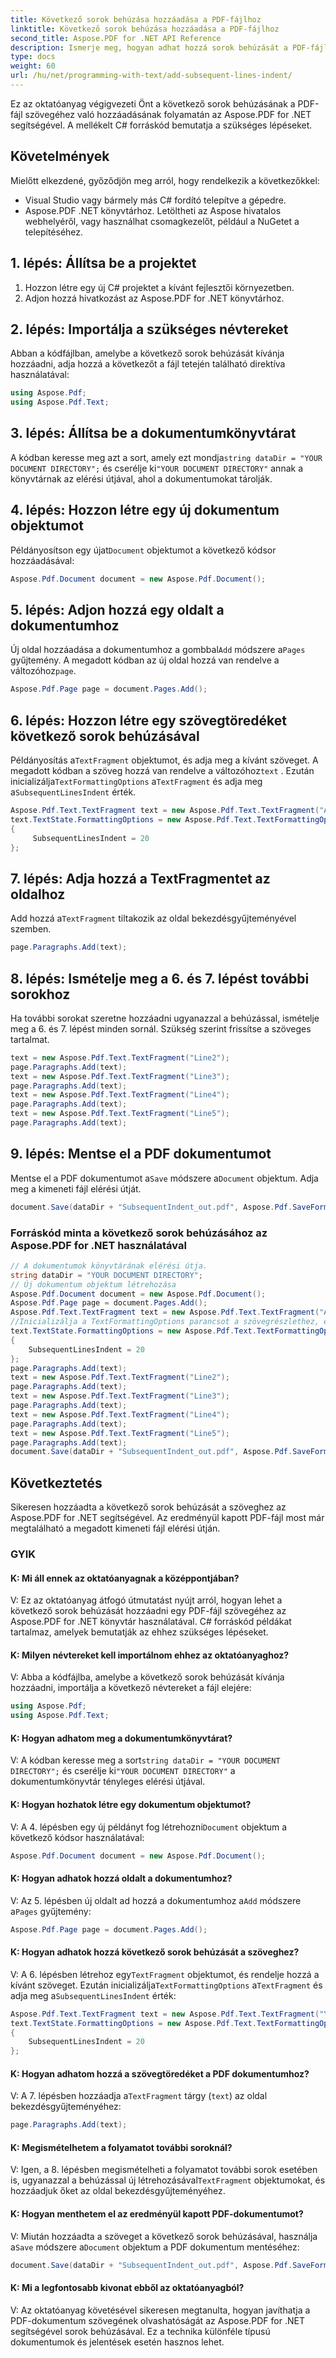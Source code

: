 ```yaml
---
title: Következő sorok behúzása hozzáadása a PDF-fájlhoz
linktitle: Következő sorok behúzása hozzáadása a PDF-fájlhoz
second_title: Aspose.PDF for .NET API Reference
description: Ismerje meg, hogyan adhat hozzá sorok behúzását a PDF-fájl szövegéhez az Aspose.PDF for .NET segítségével.
type: docs
weight: 60
url: /hu/net/programming-with-text/add-subsequent-lines-indent/
---
```

Ez az oktatóanyag végigvezeti Önt a következő sorok behúzásának a PDF-fájl szövegéhez való hozzáadásának folyamatán az Aspose.PDF for .NET segítségével. A mellékelt C# forráskód bemutatja a szükséges lépéseket.

## Követelmények
Mielőtt elkezdené, győződjön meg arról, hogy rendelkezik a következőkkel:

- Visual Studio vagy bármely más C# fordító telepítve a gépedre.
- Aspose.PDF .NET könyvtárhoz. Letöltheti az Aspose hivatalos webhelyéről, vagy használhat csomagkezelőt, például a NuGetet a telepítéséhez.

## 1. lépés: Állítsa be a projektet
1. Hozzon létre egy új C# projektet a kívánt fejlesztői környezetben.
2. Adjon hozzá hivatkozást az Aspose.PDF for .NET könyvtárhoz.

## 2. lépés: Importálja a szükséges névtereket
Abban a kódfájlban, amelybe a következő sorok behúzását kívánja hozzáadni, adja hozzá a következőt a fájl tetején található direktíva használatával:

```csharp
using Aspose.Pdf;
using Aspose.Pdf.Text;
```

## 3. lépés: Állítsa be a dokumentumkönyvtárat
 A kódban keresse meg azt a sort, amely ezt mondja`string dataDir = "YOUR DOCUMENT DIRECTORY";` és cserélje ki`"YOUR DOCUMENT DIRECTORY"` annak a könyvtárnak az elérési útjával, ahol a dokumentumokat tárolják.

## 4. lépés: Hozzon létre egy új dokumentum objektumot
 Példányosítson egy újat`Document` objektumot a következő kódsor hozzáadásával:

```csharp
Aspose.Pdf.Document document = new Aspose.Pdf.Document();
```

## 5. lépés: Adjon hozzá egy oldalt a dokumentumhoz
 Új oldal hozzáadása a dokumentumhoz a gombbal`Add` módszere a`Pages` gyűjtemény. A megadott kódban az új oldal hozzá van rendelve a változóhoz`page`.

```csharp
Aspose.Pdf.Page page = document.Pages.Add();
```

## 6. lépés: Hozzon létre egy szövegtöredéket következő sorok behúzásával
 Példányosítás a`TextFragment` objektumot, és adja meg a kívánt szöveget. A megadott kódban a szöveg hozzá van rendelve a változóhoz`text` . Ezután inicializálja`TextFormattingOptions` a`TextFragment` és adja meg a`SubsequentLinesIndent` érték.

```csharp
Aspose.Pdf.Text.TextFragment text = new Aspose.Pdf.Text.TextFragment("A quick brown fox jumped over the lazy dog. A quick brown fox jumped over the lazy dog. A quick brown fox jumped over the lazy dog. A quick brown fox jumped over the lazy dog. A quick brown fox jumped over the lazy dog. A quick brown fox jumped over the lazy dog. A quick brown fox jumped over the lazy dog. A quick brown fox jumped over the lazy dog." );
text.TextState.FormattingOptions = new Aspose.Pdf.Text.TextFormattingOptions()
{
     SubsequentLinesIndent = 20
};
```

## 7. lépés: Adja hozzá a TextFragmentet az oldalhoz
 Add hozzá a`TextFragment` tiltakozik az oldal bekezdésgyűjteményével szemben.

```csharp
page.Paragraphs.Add(text);
```

## 8. lépés: Ismételje meg a 6. és 7. lépést további sorokhoz
Ha további sorokat szeretne hozzáadni ugyanazzal a behúzással, ismételje meg a 6. és 7. lépést minden sornál. Szükség szerint frissítse a szöveges tartalmat.

```csharp
text = new Aspose.Pdf.Text.TextFragment("Line2");
page.Paragraphs.Add(text);
text = new Aspose.Pdf.Text.TextFragment("Line3");
page.Paragraphs.Add(text);
text = new Aspose.Pdf.Text.TextFragment("Line4");
page.Paragraphs.Add(text);
text = new Aspose.Pdf.Text.TextFragment("Line5");
page.Paragraphs.Add(text);
```

## 9. lépés: Mentse el a PDF dokumentumot
 Mentse el a PDF dokumentumot a`Save` módszere a`Document` objektum. Adja meg a kimeneti fájl elérési útját.

```csharp
document.Save(dataDir + "SubsequentIndent_out.pdf", Aspose.Pdf.SaveFormat.Pdf);
```

### Forráskód minta a következő sorok behúzásához az Aspose.PDF for .NET használatával 
```csharp
// A dokumentumok könyvtárának elérési útja.
string dataDir = "YOUR DOCUMENT DIRECTORY";
// Új dokumentum objektum létrehozása
Aspose.Pdf.Document document = new Aspose.Pdf.Document();
Aspose.Pdf.Page page = document.Pages.Add();
Aspose.Pdf.Text.TextFragment text = new Aspose.Pdf.Text.TextFragment("A quick brown fox jumped over the lazy dog. A quick brown fox jumped over the lazy dog. A quick brown fox jumped over the lazy dog. A quick brown fox jumped over the lazy dog. A quick brown fox jumped over the lazy dog. A quick brown fox jumped over the lazy dog. A quick brown fox jumped over the lazy dog. A quick brown fox jumped over the lazy dog.");
//Inicializálja a TextFormattingOptions parancsot a szövegrészlethez, és adja meg a SubsequentLinesIndent értéket
text.TextState.FormattingOptions = new Aspose.Pdf.Text.TextFormattingOptions()
{
	SubsequentLinesIndent = 20
};
page.Paragraphs.Add(text);
text = new Aspose.Pdf.Text.TextFragment("Line2");
page.Paragraphs.Add(text);
text = new Aspose.Pdf.Text.TextFragment("Line3");
page.Paragraphs.Add(text);
text = new Aspose.Pdf.Text.TextFragment("Line4");
page.Paragraphs.Add(text);
text = new Aspose.Pdf.Text.TextFragment("Line5");
page.Paragraphs.Add(text);
document.Save(dataDir + "SubsequentIndent_out.pdf", Aspose.Pdf.SaveFormat.Pdf);
```

## Következtetés
Sikeresen hozzáadta a következő sorok behúzását a szöveghez az Aspose.PDF for .NET segítségével. Az eredményül kapott PDF-fájl most már megtalálható a megadott kimeneti fájl elérési útján.

### GYIK

#### K: Mi áll ennek az oktatóanyagnak a középpontjában?

V: Ez az oktatóanyag átfogó útmutatást nyújt arról, hogyan lehet a következő sorok behúzását hozzáadni egy PDF-fájl szövegéhez az Aspose.PDF for .NET könyvtár használatával. C# forráskód példákat tartalmaz, amelyek bemutatják az ehhez szükséges lépéseket.

#### K: Milyen névtereket kell importálnom ehhez az oktatóanyaghoz?

V: Abba a kódfájlba, amelybe a következő sorok behúzását kívánja hozzáadni, importálja a következő névtereket a fájl elejére:

```csharp
using Aspose.Pdf;
using Aspose.Pdf.Text;
```

#### K: Hogyan adhatom meg a dokumentumkönyvtárat?

 V: A kódban keresse meg a sort`string dataDir = "YOUR DOCUMENT DIRECTORY";` és cserélje ki`"YOUR DOCUMENT DIRECTORY"` a dokumentumkönyvtár tényleges elérési útjával.

#### K: Hogyan hozhatok létre egy dokumentum objektumot?

 V: A 4. lépésben egy új példányt fog létrehozni`Document` objektum a következő kódsor használatával:

```csharp
Aspose.Pdf.Document document = new Aspose.Pdf.Document();
```

#### K: Hogyan adhatok hozzá oldalt a dokumentumhoz?

 V: Az 5. lépésben új oldalt ad hozzá a dokumentumhoz a`Add` módszere a`Pages` gyűjtemény:

```csharp
Aspose.Pdf.Page page = document.Pages.Add();
```

#### K: Hogyan adhatok hozzá következő sorok behúzását a szöveghez?

 V: A 6. lépésben létrehoz egy`TextFragment` objektumot, és rendelje hozzá a kívánt szöveget. Ezután inicializálja`TextFormattingOptions` a`TextFragment` és adja meg a`SubsequentLinesIndent` érték:

```csharp
Aspose.Pdf.Text.TextFragment text = new Aspose.Pdf.Text.TextFragment("Your text here");
text.TextState.FormattingOptions = new Aspose.Pdf.Text.TextFormattingOptions()
{
    SubsequentLinesIndent = 20
};
```

#### K: Hogyan adhatom hozzá a szövegtöredéket a PDF dokumentumhoz?

 V: A 7. lépésben hozzáadja a`TextFragment` tárgy (`text`) az oldal bekezdésgyűjteményéhez:

```csharp
page.Paragraphs.Add(text);
```

#### K: Megismételhetem a folyamatot további soroknál?

V: Igen, a 8. lépésben megismételheti a folyamatot további sorok esetében is, ugyanazzal a behúzással új létrehozásával`TextFragment` objektumokat, és hozzáadjuk őket az oldal bekezdésgyűjteményéhez.

#### K: Hogyan menthetem el az eredményül kapott PDF-dokumentumot?

 V: Miután hozzáadta a szöveget a következő sorok behúzásával, használja a`Save` módszere a`Document` objektum a PDF dokumentum mentéséhez:

```csharp
document.Save(dataDir + "SubsequentIndent_out.pdf", Aspose.Pdf.SaveFormat.Pdf);
```

#### K: Mi a legfontosabb kivonat ebből az oktatóanyagból?

V: Az oktatóanyag követésével sikeresen megtanulta, hogyan javíthatja a PDF-dokumentum szövegének olvashatóságát az Aspose.PDF for .NET segítségével sorok behúzásával. Ez a technika különféle típusú dokumentumok és jelentések esetén hasznos lehet.